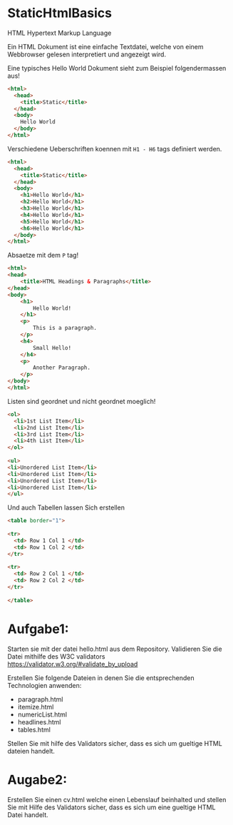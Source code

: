 # StaticHtmlBasics

HTML Hypertext Markup Language

Ein HTML Dokument ist eine einfache Textdatei, welche von einem Webbrowser gelesen interpretiert und angezeigt wird.

Eine typisches Hello World Dokument sieht zum Beispiel folgendermassen aus!

```html
<html>
  <head>
    <title>Static</title>
  </head>
  <body>
    Hello World
  </body>
</html>
```

Verschiedene Ueberschriften koennen mit `H1 - H6` tags definiert werden.

```html
<html>
  <head>
    <title>Static</title>
  </head>
  <body>
    <h1>Hello World</h1>
    <h2>Hello World</h1>
    <h3>Hello World</h1>
    <h4>Hello World</h1>
    <h5>Hello World</h1>
    <h6>Hello World</h1>
  </body>
</html>
```

Absaetze mit dem `P` tag!

```html
<html>
<head>
    <title>HTML Headings & Paragraphs</title>
</head>
<body>
    <h1>
        Hello World!
    </h1>
    <p>
        This is a paragraph.
    </p>
    <h4>
        Small Hello!
    </h4>
    <p>
        Another Paragraph.
    </p>
</body>
</html>
```

Listen sind geordnet und nicht geordnet moeglich!

```html
<ol>
  <li>1st List Item</li>
  <li>2nd List Item</li>
  <li>3rd List Item</li>
  <li>4th List Item</li>
</ol>
 
<ul>
<li>Unordered List Item</li>
<li>Unordered List Item</li>
<li>Unordered List Item</li>
<li>Unordered List Item</li>
</ul>
```

Und auch Tabellen lassen Sich erstellen

```html
<table border="1">
 
<tr>
  <td> Row 1 Col 1 </td>
  <td> Row 1 Col 2 </td>
</tr>
 
<tr>
  <td> Row 2 Col 1 </td>
  <td> Row 2 Col 2 </td>
</tr>
 
</table>
```

# Aufgabe1:

Starten sie mit der datei hello.html aus dem Repository. 
Validieren Sie die Datei mithilfe des W3C validators 
https://validator.w3.org/#validate_by_upload

Erstellen Sie folgende Dateien in denen Sie die entsprechenden Technologien anwenden:

* paragraph.html
* itemize.html
* numericList.html
* headlines.html
* tables.html

Stellen Sie mit hilfe des Validators sicher, dass es sich um gueltige HTML dateien handelt.

# Augabe2:

Erstellen Sie einen cv.html welche einen Lebenslauf beinhalted und stellen Sie mit Hilfe des Validators sicher, dass es sich um eine gueltige HTML Datei handelt.

